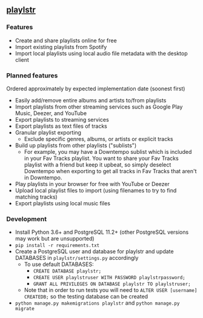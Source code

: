 ## [playlstr](http://playlstr.me)
### Features
- Create and share playlists online for free
- Import existing playlists from Spotify
- Import local playlists using local audio file metadata with the desktop client
### Planned features
Ordered approximately by expected implementation date (soonest first)
- Easily add/remove entire albums and artists to/from playlists
- Import playlists from other streaming services such as Google Play Music, Deezer, and YouTube
- Export playlists to streaming services
- Export playlists as text files of tracks
- Granular playlist exporting
    - Exclude specific genres, albums, or artists or explicit tracks
- Build up playlists from other playlists ("sublists")
    - For example, you may have a Downtempo sublist which is included in your Fav Tracks playlist. You want to share your Fav Tracks playlist with a friend but keep it upbeat, so simply deselect Downtempo when exporting to get all tracks in Fav Tracks that aren't in Downtempo.
- Play playlists in your browser for free with YouTube or Deezer
- Upload local playlist files to import (using filenames to try to find matching tracks)
- Export playlists using local music files
### Development
- Install Python 3.6+ and PostgreSQL 11.2+ (other PostgreSQL versions may work but are unsupported)
- `pip install -r requirements.txt`
- Create a PostgreSQL user and database for playlstr and update DATABASES in `playlstr/settings.py` accordingly
    - To use default DATABASES:
        - `CREATE DATABASE playlstr;`
        - `CREATE USER playlstruser WITH PASSWORD playlstrpassword;`
        - `GRANT ALL PRIVILEGES ON DATABASE playlstr TO playlstruser;`
    - Note that in order to run tests you will need to `ALTER USER [username] CREATEDB;` so the testing database can be created
- `python manage.py makemigrations playlstr` and `python manage.py migrate`

